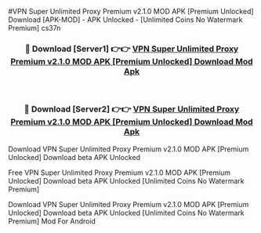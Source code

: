 #VPN Super Unlimited Proxy Premium v2.1.0 MOD APK [Premium Unlocked] Download [APK-MOD] - APK Unlocked - [Unlimited Coins No Watermark Premium] cs37n



<div align="center">

<h3>🔴 Download [Server1] 👉👉 <a href="https://momento.my/?title=VPN_Super_Unlimited_Proxy_Premium_v2.1.0_MOD_APK_[Premium_Unlocked]_Download">VPN Super Unlimited Proxy Premium v2.1.0 MOD APK [Premium Unlocked] Download Mod Apk</a></h3><br>

<h3>🔴 Download [Server2] 👉👉 <a href="https://momento.my/?title=VPN_Super_Unlimited_Proxy_Premium_v2.1.0_MOD_APK_[Premium_Unlocked]_Download">VPN Super Unlimited Proxy Premium v2.1.0 MOD APK [Premium Unlocked] Download Mod Apk</a></h3>
</div>



Download VPN Super Unlimited Proxy Premium v2.1.0 MOD APK [Premium Unlocked] Download beta APK Unlocked

Free VPN Super Unlimited Proxy Premium v2.1.0 MOD APK [Premium Unlocked] Download beta APK Unlocked [Unlimited Coins No Watermark Premium]

Download VPN Super Unlimited Proxy Premium v2.1.0 MOD APK [Premium Unlocked] Download beta APK Unlocked [Unlimited Coins No Watermark Premium] Mod For Android
